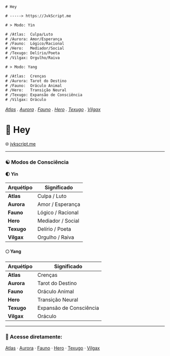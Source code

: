 ```diff
# Hey

# -----> https://JvkScript.me

# > Modo: Yin

# /Atlas:  Culpa/Luto
# /Aurora: Amor/Esperança
# /Fauno:  Lógico/Racional
# /Hero:   Mediador/Social
# /Texugo: Delírio/Poeta
# /Vilgax: Orgulho/Raiva

# > Modo: Yang

# /Atlas:  Crenças
# /Aurora: Tarot do Destino
# /Fauno:  Oráculo Animal
# /Hero:   Transição Neural
# /Texugo: Expansão de Consciência
# /Vilgax: Oráculo

```

_[Atlas](https://jvkScript.me/atlas) . [Aurora](https://jvkScript.me/aurora) . [Fauno](https://jvkScript.me/fauno) . [Hero](https://jvkScript.me/hero) . [Texugo](https://jvkScript.me/texugo) . [Vilgax](https://jvkScript.me/vilgax)_

# 👋 Hey

🌐 [jvkscript.me](https://jvkScript.me)

---

### ☯️ Modos de Consciência

#### 🌓 Yin
| Arquétipo | Significado |
|----------|-------------|
| **Atlas**  | Culpa / Luto |
| **Aurora** | Amor / Esperança |
| **Fauno**  | Lógico / Racional |
| **Hero**   | Mediador / Social |
| **Texugo** | Delírio / Poeta |
| **Vilgax** | Orgulho / Raiva |

#### 🌕 Yang
| Arquétipo | Significado |
|----------|-------------|
| **Atlas**  | Crenças |
| **Aurora** | Tarot do Destino |
| **Fauno**  | Oráculo Animal |
| **Hero**   | Transição Neural |
| **Texugo** | Expansão de Consciência |
| **Vilgax** | Oráculo |

---

### 🌌 Acesse diretamente:
[Atlas](https://jvkScript.me/atlas) · [Aurora](https://jvkScript.me/aurora) · [Fauno](https://jvkScript.me/fauno) · [Hero](https://jvkScript.me/hero) · [Texugo](https://jvkScript.me/texugo) · [Vilgax](https://jvkScript.me/vilgax)
